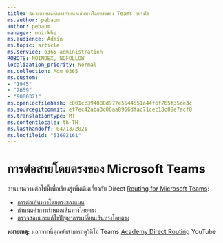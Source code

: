 ```yaml
---
title: ฉันจะกําหนดค่าการกําหนดเส้นทางโดยตรงของ Teams อย่างไร
ms.author: pebaum
author: pebaum
manager: mnirkhe
ms.audience: Admin
ms.topic: article
ms.service: o365-administration
ROBOTS: NOINDEX, NOFOLLOW
localization_priority: Normal
ms.collection: Adm_O365
ms.custom:
- "1945"
- "2659"
- "9000321"
ms.openlocfilehash: c001cc394088d977e5544551a44f6f765f35ce3c
ms.sourcegitcommit: ef7ec42aba3c06aa8966dfac71cec18c08e7acf8
ms.translationtype: MT
ms.contentlocale: th-TH
ms.lasthandoff: 04/13/2021
ms.locfileid: "51692161"
---
```

# <a name="direct-routing-for-microsoft-teams"></a>การต่อสายโดยตรงของ Microsoft Teams

อ่านบทความต่อไปนี้เพื่อเรียนรู้เพิ่มเติมเกี่ยวกับ Direct [Routing for Microsoft Teams](https://docs.microsoft.com/MicrosoftTeams/direct-routing-landing-page): 

- [การต่อเส้นทางโดยตรงของแผน](https://docs.microsoft.com/MicrosoftTeams/direct-routing-plan)
- [กําหนดค่าการกําหนดเส้นทางโดยตรง](https://docs.microsoft.com/MicrosoftTeams/direct-routing-configure) 
- [ตรวจสอบและแก้ไขปัญหาการเปลี่ยนเส้นทางโดยตรง](https://docs.microsoft.com/MicrosoftTeams/direct-routing-monitor-and-troubleshoot)

**หมายเหตุ:** นอกจากนี้คุณยังสามารถดูวิดีโอ Teams [Academy Direct Routing](https://www.youtube.com/watch?v=1ASftX_Msb8&index=10&list=PLaSOUojkSiGnKuE30ckcjnDVkMNqDv0Vl) YouTube